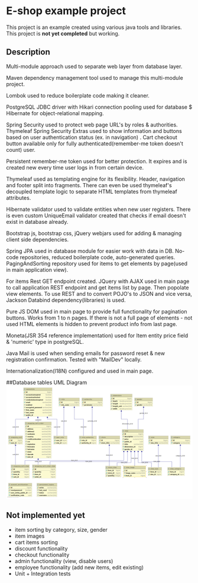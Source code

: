 # E-shop example project

This project is an example created using various java tools and libraries.
This project is **not yet completed** but working.

## Description

Multi-module approach used to separate web layer from database layer.

Maven dependency management tool used to manage this multi-module project.

Lombok used to reduce boilerplate code making it cleaner.

PostgreSQL JDBC driver with Hikari connection pooling used for database $ Hibernate for object-relational mapping.

Spring Security used to protect web page URL's by roles & authorities. 
Thymeleaf Spring Security Extras used to show information and buttons based on user authentication status (ex. in navigation) . Cart checkout button available only for fully authenticated(remember-me token doesn't count) user.

Persistent remember-me token used for better protection. It expires and is created new every time user logs in from certain device.

Thymeleaf used as templating engine for its flexibility. Header, navigation and footer split into fragments. There can even be used thymeleaf's decoupled template logic to separate HTML templates from thymeleaf attributes.

Hibernate validator used to validate entities when new user registers. There is even custom UniqueEmail validator created that checks if email doesn't exist in database already.

Bootstrap js, bootstrap css, jQuery webjars used for adding & managing client side dependencies.

Spring JPA used in database module for easier work with data in DB. No-code repositories, reduced boilerplate code, auto-generated queries. PagingAndSorting repository used for items to get elements by page(used in main application view).

For items Rest GET endpoint created. JQuery with AJAX used in main page to call application REST endpoint and get items list by page. Then popolate view elements. To use REST and to convert POJO's to JSON and vice versa, Jackson Databind dependency(libraries) is used.

Pure JS DOM used in main page to provide full functionality for pagination buttons. Works from 1 to n pages. If there is not a full page of elements - not used HTML elements is hidden to prevent product info from last page.

Moneta(JSR 354 reference implementation) used for Item entity price field & 'numeric' type in postgreSQL.

Java Mail is used when sending emails for password reset & new registration confirmation. Tested with "MailDev" locally.

Internationalization(I18N) configured and used in main page.

##Database tables UML Diagram
![UML DB tables diagram](https://raw.githubusercontent.com/MindaugasJasiunas/multiModuleWebApplication/MindaugasJ/table_uml.png)

## Not implemented yet

- item sorting by category, size, gender
- item images
- cart items sorting
- discount functionality
- checkout functionality
- admin functionality (view, disable users)
- employee functionality (add new items, edit existing)
- Unit + Integration tests 
